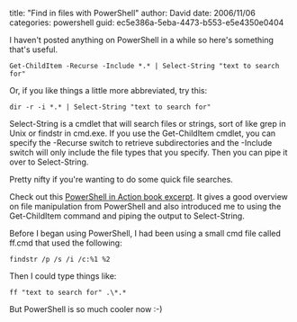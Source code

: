 
title: "Find in files with PowerShell"
author: David
date: 2006/11/06
categories: powershell
guid: ec5e386a-5eba-4473-b553-e5e4350e0404

I haven't posted anything on PowerShell in a while so here's something that's useful. 

    Get-ChildItem -Recurse -Include *.* | Select-String "text to search for"

Or, if you like things a little more abbreviated, try this: 

    dir -r -i *.* | Select-String "text to search for"

Select-String is a cmdlet that will search files or strings, sort of like grep in Unix or findstr in cmd.exe. If you use the Get-ChildItem cmdlet, you can specify the -Recurse switch to retrieve subdirectories and the -Include switch will only include the file types that you specify. Then you can pipe it over to Select-String. 

Pretty nifty if you're wanting to do some quick file searches. 

Check out this [PowerShell in Action book excerpt](http://www.microsoft.com/technet/scriptcenter/topics/winpsh/payette2.mspx). It gives a good overview on file manipulation from PowerShell and also introduced me to using the Get-ChildItem command and piping the output to Select-String. 

Before I began using PowerShell, I had been using a small cmd file called ff.cmd that used the following: 

    findstr /p /s /i /c:%1 %2

Then I could type things like: 

    ff "text to search for" .\*.*

But PowerShell is so much cooler now :-)

